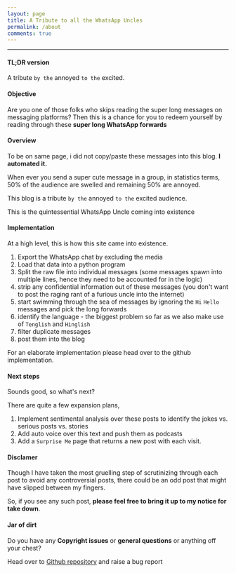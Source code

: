 ```yaml
---
layout: page
title: A Tribute to all the WhatsApp Uncles
permalink: /about
comments: true
---
```


---

#### TL;DR version
A tribute `by the` annoyed `to the` excited.

#### Objective
Are you one of those folks who skips reading the super long messages on messaging platforms?
Then this is a chance for you to redeem yourself by reading through these **super long WhatsApp forwards** 

#### Overview
To be on same page, i did not copy/paste these messages into this blog. **I automated it.**

When ever you send a super cute message in a group, in statistics terms, 50% of the audience are swelled and 
remaining 50% are annoyed. 

This blog is a tribute `by the` annoyed `to the` excited audience.

This is the quintessential WhatsApp Uncle coming into existence

#### Implementation
At a high level, this is how this site came into existence.

1. Export the WhatsApp chat by excluding the media
1. Load that data into a python program
1. Split the raw file into individual messages (some messages spawn into multiple lines, hence they need to 
be accounted for in the logic)
1. strip any confidential information out of these messages (you don't want to post the raging rant of a 
furious uncle into the internet)
1. start swimming through the sea of messages by ignoring the `Hi` `Hello` messages and pick the long forwards
1. identify the language - the biggest problem so far as we also make use of `Tenglish` and `Hinglish`
1. filter duplicate messages
1. post them into the blog

For an elaborate implementation please head over to the github implementation.

#### Next steps
Sounds good, so what's next?

There are quite a few expansion plans,
1. Implement sentimental analysis over these posts to identify the jokes vs. serious posts vs. stories
2. Add auto voice over this text and push them as podcasts
3. Add a `Surprise Me` page that returns a new post with each visit.


#### Disclamer
Though I have taken the most gruelling step of scrutinizing through each post to avoid any controversial 
posts, there could be an odd post that might have slipped between my fingers.

So, if you see any such post, **please feel free to bring it up to my notice for take down**.

#### Jar of dirt

Do you have any **Copyright issues** or **general questions** or anything off your chest? 

Head over to [Github repository](https://github.com/satyapavan/unread-gems) and raise a bug report
